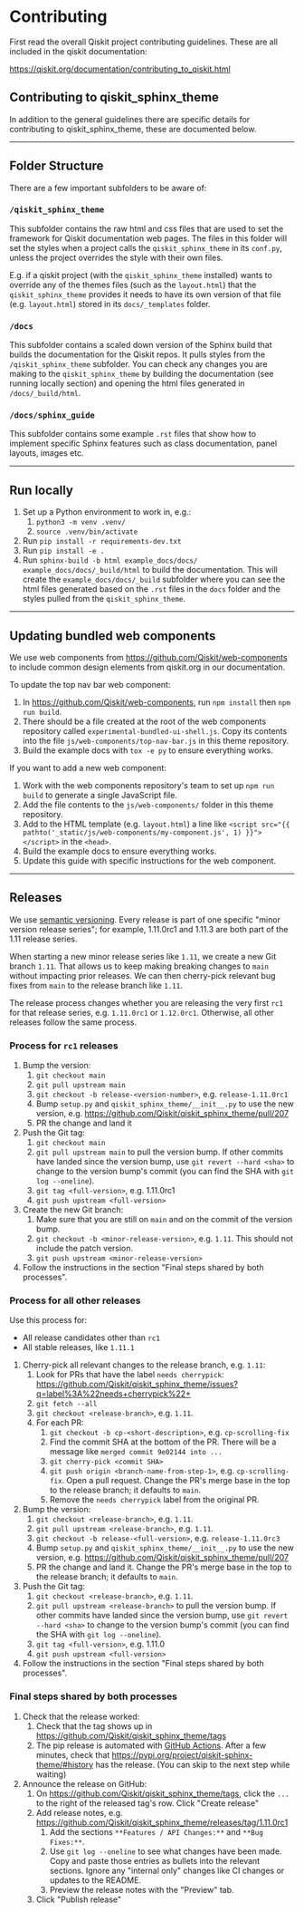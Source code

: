 # Contributing

First read the overall Qiskit project contributing guidelines. These are all
included in the qiskit documentation:

https://qiskit.org/documentation/contributing_to_qiskit.html

## Contributing to qiskit_sphinx_theme

In addition to the general guidelines there are specific details for
contributing to qiskit_sphinx_theme, these are documented below.

------
## Folder Structure

There are a few important subfolders to be aware of:

### `/qiskit_sphinx_theme`
This subfolder contains the raw html and css files that are used to set the framework for Qiskit documentation web pages. The files in this folder will set the styles when a project calls the `qiskit_sphinx_theme` in its `conf.py`, unless the project overrides the style with their own files.

E.g. if a qiskit project (with the `qiskit_sphinx_theme` installed) wants to override any of the themes files (such as the `layout.html`) that the `qiskit_sphinx_theme` provides it needs to have its own version of that file (e.g. `layout.html`) stored in its `docs/_templates` folder.

### `/docs`
This subfolder contains a scaled down version of the Sphinx build that builds the documentation for the Qiskit repos. It pulls styles from the `/qiskit_sphinx_theme` subfolder. You can check any changes you are making to the `qiskit_sphinx_theme` by building the documentation (see running locally section) and opening the html files generated in `/docs/_build/html`.

### `/docs/sphinx_guide`
This subfolder contains some example `.rst` files that show how to implement specific Sphinx features such as class documentation, panel layouts, images etc.

------
## Run locally

1. Set up a Python environment to work in, e.g.:
   1. `python3 -m venv .venv/`
   2. `source .venv/bin/activate`
2. Run `pip install -r requirements-dev.txt`
3. Run `pip install -e .`
4. Run `sphinx-build -b html example_docs/docs/ example_docs/docs/_build/html` to build the documentation. This will create the `example_docs/docs/_build` subfolder where you can see the html files generated based on the `.rst` files in the `docs` folder and the styles pulled from the `qiskit_sphinx_theme`.

------
## Updating bundled web components

We use web components from https://github.com/Qiskit/web-components to include common design elements from qiskit.org in our documentation.

To update the top nav bar web component:

1. In https://github.com/Qiskit/web-components, run `npm install` then `npm run build`.
2. There should be a file created at the root of the web components repository called `experimental-bundled-ui-shell.js`. Copy its contents into the file `js/web-components/top-nav-bar.js` in this theme repository. 
3. Build the example docs with `tox -e py` to ensure everything works.

If you want to add a new web component:

1. Work with the web components repository's team to set up `npm run build` to generate a single JavaScript file.
2. Add the file contents to the `js/web-components/` folder in this theme repository.
3. Add to the HTML template (e.g. `layout.html`) a line like `<script src="{{ pathto('_static/js/web-components/my-component.js', 1) }}"></script>` in the `<head>`.
4. Build the example docs to ensure everything works.
5. Update this guide with specific instructions for the web component.

------
## Releases

We use [semantic versioning](https://semver.org/). Every release is part of one specific "minor version release series"; for example, 1.11.0rc1 and 1.11.3 are both part of the 1.11 release series.

When starting a new minor release series like `1.11`, we create a new Git branch `1.11`. That allows us to keep making breaking changes to `main` without impacting prior releases. We can then cherry-pick relevant bug fixes from `main` to the release branch like `1.11`.

The release process changes whether you are releasing the very first `rc1` for that release series, e.g. `1.11.0rc1` or `1.12.0rc1`. Otherwise, all other releases follow the same process.

### Process for `rc1` releases

1. Bump the version:
   1. `git checkout main`
   2. `git pull upstream main`
   3. `git checkout -b release-<version-number>`, e.g. `release-1.11.0rc1`
   4. Bump `setup.py` and `qiskit_sphinx_theme/__init__.py` to use the new version, e.g. https://github.com/Qiskit/qiskit_sphinx_theme/pull/207
   5. PR the change and land it
2. Push the Git tag:
   1. `git checkout main`
   2. `git pull upstream main` to pull the version bump. If other commits have landed since the version bump, use `git revert --hard <sha>` to change to the version bump's commit (you can find the SHA with `git log --oneline`).
   3. `git tag <full-version>`, e.g. 1.11.0rc1
   4. `git push upstream <full-version>`
3. Create the new Git branch:
   1. Make sure that you are still on `main` and on the commit of the version bump.
   2. `git checkout -b <minor-release-version>`, e.g. `1.11`. This should not include the patch version.
   3. `git push upstream <minor-release-version>`
4. Follow the instructions in the section "Final steps shared by both processes".

### Process for all other releases

Use this process for:

* All release candidates other than `rc1`
* All stable releases, like `1.11.1`

1. Cherry-pick all relevant changes to the release branch, e.g. `1.11`:
   1. Look for PRs that have the label `needs cherrypick`: https://github.com/Qiskit/qiskit_sphinx_theme/issues?q=label%3A%22needs+cherrypick%22+
   2. `git fetch --all`
   3. `git checkout <release-branch>`, e.g. `1.11`.
   4. For each PR:
      1. `git checkout -b cp-<short-description>`, e.g. `cp-scrolling-fix`
      2. Find the commit SHA at the bottom of the PR. There will be a message like `merged commit 9e02144 into ...`
      3. `git cherry-pick <commit SHA>`
      4. `git push origin <branch-name-from-step-1>`, e.g. `cp-scrolling-fix`. Open a pull request. Change the PR's merge base in the top to the release branch; it defaults to `main`.
      5. Remove the `needs cherrypick` label from the original PR.
2. Bump the version:
   1. `git checkout <release-branch>`, e.g. `1.11`.
   2. `git pull upstream <release-branch>`, e.g. `1.11`.
   3. `git checkout -b release-<full-version>`, e.g. `release-1.11.0rc3`
   4. Bump `setup.py` and `qiskit_sphinx_theme/__init__.py` to use the new version, e.g. https://github.com/Qiskit/qiskit_sphinx_theme/pull/207
   5. PR the change and land it. Change the PR's merge base in the top to the release branch; it defaults to `main`.
3. Push the Git tag:
   1. `git checkout <release-branch>`, e.g. `1.11`.
   2. `git pull upstream <release-branch>` to pull the version bump. If other commits have landed since the version bump, use `git revert --hard <sha>` to change to the version bump's commit (you can find the SHA with `git log --oneline`).
   3. `git tag <full-version>`, e.g. 1.11.0
   4. `git push upstream <full-version>`
4. Follow the instructions in the section "Final steps shared by both processes".

### Final steps shared by both processes

1. Check that the release worked:
   1. Check that the tag shows up in https://github.com/Qiskit/qiskit_sphinx_theme/tags
   2. The pip release is automated with [GitHub Actions](https://github.com/Qiskit/qiskit_sphinx_theme/actions/workflows/release.yml). After a few minutes, check that https://pypi.org/project/qiskit-sphinx-theme/#history has the release. (You can skip to the next step while waiting)
2. Announce the release on GitHub:
   1. On https://github.com/Qiskit/qiskit_sphinx_theme/tags, click the `...` to the right of the released tag's row. Click "Create release"
   2. Add release notes, e.g. https://github.com/Qiskit/qiskit_sphinx_theme/releases/tag/1.11.0rc1
      1. Add the sections `**Features / API Changes:**` and `**Bug Fixes:**`. 
      2. Use `git log --oneline` to see what changes have been made. Copy and paste those entries as bullets into the relevant sections. Ignore any "internal only" changes like CI changes or updates to the README.
      3. Preview the release notes with the "Preview" tab.
   3. Click "Publish release"